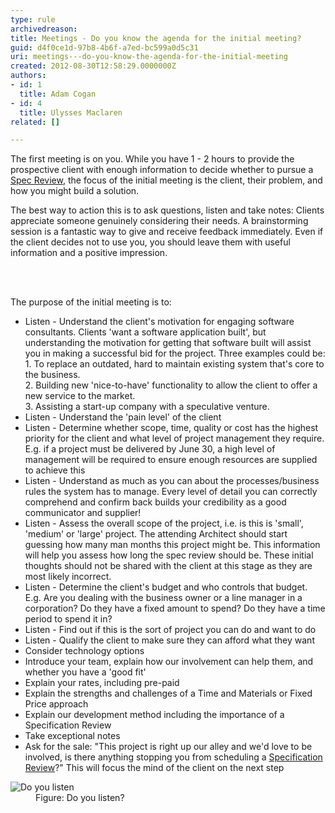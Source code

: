 ```yaml
---
type: rule
archivedreason: 
title: Meetings - Do you know the agenda for the initial meeting?
guid: d4f0ce1d-97b8-4b6f-a7ed-bc599a0d5c31
uri: meetings---do-you-know-the-agenda-for-the-initial-meeting
created: 2012-08-30T12:58:29.0000000Z
authors:
- id: 1
  title: Adam Cogan
- id: 4
  title: Ulysses Maclaren
related: []

---
```



<p>
                    The first meeting is on you. While you&#160;have&#160;1 - 2 hours to provide the prospective
                    client with enough information to decide whether to pursue a <a href="/Management/RulestoBetterSpecificationReviews/Pages/Default.aspx">Spec Review</a>, the focus
                    of the initial meeting is the client, their problem, and how you&#160;might build
                    a solution. </p><p>The best way to action this is to ask questions, listen and take notes&#58;
                    Clients appreciate someone genuinely considering their needs. A brainstorming session
                    is a fantastic way to give and receive feedback immediately. Even if the client
                    decides not to use you,&#160;you should&#160;leave them with useful information and a positive
                    impression.
                </p>
<br><excerpt class='endintro'></excerpt><br>
<p>
                    The purpose of the initial meeting is to&#58;
                </p>
                <ul>
                    <li>Listen - Understand the client's motivation for engaging software consultants. Clients 'want a software application built', but understanding the motivation
                        for getting that software built will assist you in making a successful bid for the
                        project. Three examples could be&#58; <br>1. To replace an outdated, hard to maintain existing
                        system that's core to the business.<br>2. Building new 'nice-to-have' functionality to allow
                        the client to offer a new service to the market. <br>3. Assisting a start-up company
                        with a speculative venture. </li><li>Listen - Understand the 'pain level' of the client</li>
                    <li>Listen - Determine whether scope, time, quality or cost has the highest priority for the
                        client and what level of project management they require. E.g. if a project must
                        be delivered by June 30, a high level of management will be required to ensure enough
                        resources are supplied to achieve this</li>
                    <li>Listen - Understand as much as you can about the processes/business rules the system has
                        to manage. Every level of detail you can correctly comprehend and confirm back builds
                        your credibility as a good communicator&#160;and supplier!</li>
                    <li>Listen - Assess the overall scope of the project, i.e. is this is 'small', 'medium' or 'large'
                        project. The attending Architect should start guessing how many man months this project
                        might be. This information will help you assess how long the spec review should be.
                        These initial thoughts should not be shared with the client at this stage as they
                        are most likely incorrect.</li>
                    <li>Listen - Determine the client's budget and who controls that budget. E.g. Are you dealing
                        with the business owner or a line manager in a corporation? Do they have a fixed
                        amount to spend? Do they have a time period to spend it in?​</li>
                    <li>Listen - Find out if this is the sort of project you can do and want to do</li>
                    <li>Listen - Qualify the client to make sure they can afford what they want</li>
                    <li>Consider technology options</li>
                    <li>Introduce your&#160;team, explain&#160;how our involvement
                        can​ help them, and whether you&#160;have a 'good fit'</li>
                    <li>Explain your&#160;rates, including pre-paid</li>
                    <li>Explain the strengths and challenges of a Time and Materials or Fixed Price approach</li>
                    <li>Explain our development method including the importance of a Specification Review</li>
                    <li>Take exceptional notes</li>
                    <li>Ask for the sale&#58; &quot;This project is right up our alley and we'd love to be involved,
                        is there anything stopping you&#160;from scheduling a <a href="http&#58;//www.ssw.com.au/ssw/standards/rules/RulestoSuccessfulSalesAccountManagement.aspx#first-date">
                        Specification Review</a>?&quot; This will focus the mind of the client on the next step​</li>
                </ul>
                <dl class="image">
                    <dt>
                        <img alt="Do you listen" src="/Management/RulesToSuccessfulSalesAndAccountManagement/PublishingImages/WomanListening.jpg" />
                    </dt>
                    <dd>
                        Figure&#58; Do you listen?</dd></dl>


